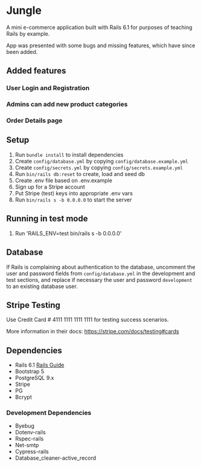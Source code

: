 # Jungle

A mini e-commerce application built with Rails 6.1 for purposes of teaching Rails by example.

App was presented with some bugs and missing features, which have since been added.

## Added features

### User Login and Registration

### Admins can add new product categories

### Order Details page

## Setup

1. Run `bundle install` to install dependencies
2. Create `config/database.yml` by copying `config/database.example.yml`
3. Create `config/secrets.yml` by copying `config/secrets.example.yml`
4. Run `bin/rails db:reset` to create, load and seed db
5. Create .env file based on .env.example
6. Sign up for a Stripe account
7. Put Stripe (test) keys into appropriate .env vars
8. Run `bin/rails s -b 0.0.0.0` to start the server

## Running in test mode
1. Run 'RAILS_ENV=test bin/rails s -b 0.0.0.0'

## Database

If Rails is complaining about authentication to the database, uncomment the user and password fields from `config/database.yml` in the development and test sections, and replace if necessary the user and password `development` to an existing database user.

## Stripe Testing

Use Credit Card # 4111 1111 1111 1111 for testing success scenarios.

More information in their docs: <https://stripe.com/docs/testing#cards>

## Dependencies

- Rails 6.1 [Rails Guide](http://guides.rubyonrails.org/v6.1/)
- Bootstrap 5
- PostgreSQL 9.x
- Stripe
- PG
- Bcrypt

### Development Dependencies
- Byebug
- Dotenv-rails
- Rspec-rails
- Net-smtp
- Cypress-rails
- Database_cleaner-active_record
